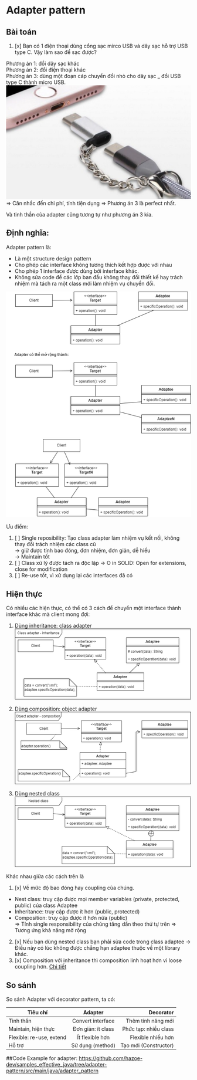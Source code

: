 # Adapter pattern
## Bài toán
1. [x] Bạn có 1 điện thoại dùng cổng sạc mirco USB và dây sạc hỗ trợ USB type C. Vậy làm sao để sạc được?  
   
Phương án 1: đổi dây sạc khác  
Phương án 2: đổi điện thoại khác  
Phương án 3: dùng một đoạn cáp chuyển đổi nhỏ cho dây sạc _ đổi USB type C thành micro USB.  
![Minh họa](images/adapter%20example.png)  
=> Cân nhắc đến chi phí, tính tiện dụng => Phương án 3 là perfect nhất.

Và tinh thần của adapter cũng tương tự như phương án 3 kia.

## Định nghĩa:
Adapter pattern là:
- Là một structure design pattern
- Cho phép các interface không tương thích kết hợp được với nhau
- Cho phép 1 interface được dùng bởi interface khác.
- Không sửa code để các lớp ban đầu không thay đổi thiết kế hay trách nhiệm mà tách ra một class mới làm nhiệm vụ chuyển đổi. 

![Minh họa](images/adapter.png)

Ưu điểm:
1. [ ] Single reposibility: Tạo class adapter làm nhiệm vụ kết nối, không thay đổi trách nhiệm các class cũ   
-> giữ được tính bao đóng, đơn nhiệm, đơn giản, dễ hiểu  
-> Maintain tốt
2. [ ] Class xử lý được tách ra độc lập -> O in SOLID: Open for extensions, close for modification
3. [ ] Re-use tốt, vì xử dụng lại các interfaces đã có      


## Hiện thực
Có nhiều các hiện thực, có thể có 3 cách để chuyển một interface thành interface khác mà client mong đợi:
1. Dùng inheritance: class adapter  
![Class adapter](images/class_adapter.png)
2. Dùng composition: object adapter  
   ![Object adapter](images/object_adapter.png)

3. Dùng nested class  
   ![Class adapter](images/Nested_adapter.png)

Khác nhau giữa các cách trên là 
1. [x] Về mức độ bao đóng hay coupling của chúng.
- Nest class: truy cập được mọi member variables (private, protected, public) của class Adaptee
- Inheritance: truy cập được ít hơn (public, protected)
- Composition: truy cập được ít hơn nữa (public)  
  => Tính single responsibility của chúng tăng dần theo thứ tự trên
  => Tương ứng khả năng mở rộng  
2. [x] Nếu bạn dùng nested class bạn phải sửa code trong class adaptee -> Điều này có lúc không được chẳng hạn adaptee thuộc về một library khác.
3. [x] Composition với inheritance thì composition linh hoạt hơn vì loose coupling hơn. 
 [Chi tiết](https://github.com/hazoe-dev/samples_effective_java/blob/main/documents/Inheritance_with_Composition.md)

## So sánh
So sánh Adapter với decorator pattern, ta có:

| Tiêu chí                 |      Adapter       |             Decorator |
|--------------------------|:------------------:|----------------------:|
| Tinh thần                | Convert interface  |    Thêm tính năng mới |
| Maintain, hiện thực      | Đơn giản: ít class | Phức tạp: nhiều class |
| Flexible: re-use, extend |  Ít flexible hơn   |    Flexible nhiều hơn |
| Hỗ trợ                   |  Sử dụng (method)  | Tạo mới (Constructor) |

##Code
Example for adapter:
https://github.com/hazoe-dev/samples_effective_java/tree/adapter-pattern/src/main/java/adapter_pattern


